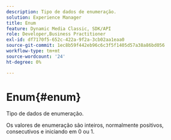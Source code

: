 ```yaml
---
description: Tipo de dados de enumeração.
solution: Experience Manager
title: Enum
feature: Dynamic Media Classic, SDK/API
role: Developer,Business Practitioner
exl-id: df7170f5-652c-422a-9f2a-3cb02aa1eaa0
source-git-commit: 1ec8b59f442eb96c6c3f5f1405d57a38a86bd056
workflow-type: tm+mt
source-wordcount: '24'
ht-degree: 0%

---
```


# Enum{#enum}

Tipo de dados de enumeração.

Os valores de enumeração são inteiros, normalmente positivos, consecutivos e iniciando em 0 ou 1.
